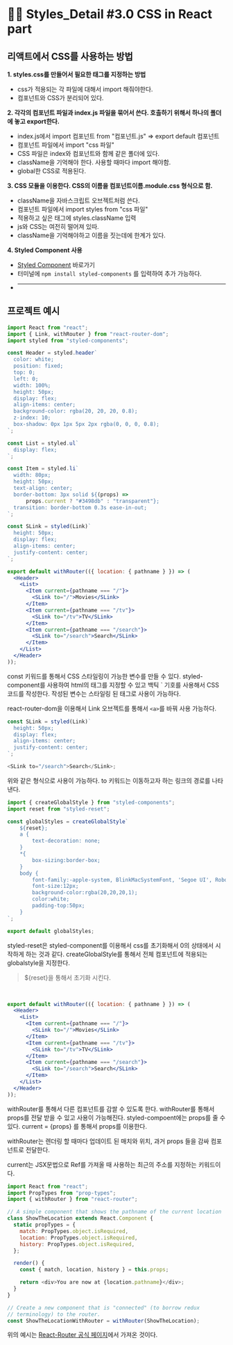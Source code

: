 # 🙇‍♂️ **Styles_Detail** #3.0 CSS in React part

## 리액트에서 CSS를 사용하는 방법

**1. styles.css를 만들어서 필요한 태그를 지정하는 방법**

- css가 적용되는 각 파일에 대해서 import 해줘야한다.
- 컴포넌트와 CSS가 분리되어 있다.

**2. 각각의 컴포넌트 파일과 index.js 파일을 묶어서 쓴다. 호출하기 위해서 하나의 폴더에 놓고 export한다.**

- index.js에서 import 컴포넌트 from "컴포넌트.js" => export default 컴포넌트
- 컴포넌트 파일에서 import "css 파일"
- CSS 파일은 index와 컴포넌트와 함께 같은 폴더에 있다.
- className을 기억해야 한다. 사용할 때마다 import 해야함.
- global한 CSS로 적용된다.

**3. CSS 모듈을 이용한다. CSS의 이름을 컴포넌트이름.module.css 형식으로 함.**

- className을 자바스크립트 오브젝트처럼 쓴다.
- 컴포넌트 파일에서 import styles from "css 파일"
- 적용하고 싶은 태그에 styles.className 입력
- js와 CSS는 여전히 떨어져 있따.
- className을 기억해야하고 이름을 짓는데에 한계가 있다.

**4. Styled Component 사용**

- [Styled Component](https://github.com/styled-components/styled-components) 바로가기
- 터미널에 `npm install styled-components` 를 입력하여 추가 가능하다.
- ***

## 프로젝트 예시

```jsx
import React from "react";
import { Link, withRouter } from "react-router-dom";
import styled from "styled-components";

const Header = styled.header`
  color: white;
  position: fixed;
  top: 0;
  left: 0;
  width: 100%;
  height: 50px;
  display: flex;
  align-items: center;
  background-color: rgba(20, 20, 20, 0.8);
  z-index: 10;
  box-shadow: 0px 1px 5px 2px rgba(0, 0, 0, 0.8);
`;

const List = styled.ul`
  display: flex;
`;

const Item = styled.li`
  width: 80px;
  height: 50px;
  text-align: center;
  border-bottom: 3px solid ${(props) =>
      props.current ? "#3498db" : "transparent"};
  transition: border-bottom 0.3s ease-in-out;
`;

const SLink = styled(Link)`
  height: 50px;
  display: flex;
  align-items: center;
  justify-content: center;
`;

export default withRouter(({ location: { pathname } }) => (
  <Header>
    <List>
      <Item current={pathname === "/"}>
        <SLink to="/">Movies</SLink>
      </Item>
      <Item current={pathname === "/tv"}>
        <SLink to="/tv">TV</SLink>
      </Item>
      <Item current={pathname === "/search"}>
        <SLink to="/search">Search</SLink>
      </Item>
    </List>
  </Header>
));
```

const 키워드를 통해서 CSS 스타일링이 가능한 변수를 만들 수 있다. styled-component를 사용하여 html의 태그를 지정할 수 있고 백틱 ` 기호를 사용해서 CSS 코드를 작성한다. 작성된 변수는 스타일링 된 태그로 사용이 가능하다.

react-router-dom을 이용해서 Link 오브젝트를 통해서 `<a>`를 바꿔 사용 가능하다.

```js
const SLink = styled(Link)`
  height: 50px;
  display: flex;
  align-items: center;
  justify-content: center;
`;

<SLink to="/search">Search</SLink>;
```

위와 같은 형식으로 사용이 가능하다. to 키워드는 이동하고자 하는 링크의 경로를 나타낸다.

```jsx
import { createGlobalStyle } from "styled-components";
import reset from "styled-reset";

const globalStyles = createGlobalStyle`
    ${reset};
    a {
        text-decoration: none;
    }
    *{
        box-sizing:border-box;
    }
    body {
        font-family:-apple-system, BlinkMacSystemFont, 'Segoe UI', Roboto, Oxygen, Ubuntu, Cantarell, 'Open Sans', 'Helvetica Neue', sans-serif;
        font-size:12px;
        background-color:rgba(20,20,20,1);
        color:white;
        padding-top:50px;
    }
`;

export default globalStyles;
```

styled-reset은 styled-component를 이용해서 css를 초기화해서 0의 상태에서 시작하게 하는 것과 같다. createGlobalStyle를 통해서 전체 컴포넌트에 적용되는 globalstyle을 지정한다.

> ${reset}을 통해서 초기화 시킨다.

<br/>

```jsx
export default withRouter(({ location: { pathname } }) => (
  <Header>
    <List>
      <Item current={pathname === "/"}>
        <SLink to="/">Movies</SLink>
      </Item>
      <Item current={pathname === "/tv"}>
        <SLink to="/tv">TV</SLink>
      </Item>
      <Item current={pathname === "/search"}>
        <SLink to="/search">Search</SLink>
      </Item>
    </List>
  </Header>
));
```

withRouter를 통해서 다른 컴포넌트를 감쌀 수 있도록 한다. withRouter를 통해서 props를 전달 받을 수 있고 사용이 가능해진다. styled-compoent에는 props를 줄 수 있다. current = {props} 를 통해서 props를 이용한다.

withRouter는 렌더링 할 때마다 업데이트 된 매치와 위치, 과거 props 들을 감싸 컴포넌트로 전달한다.

current는 JSX문법으로 Ref를 가져올 때 사용하는 최근의 주소를 지정하는 키워드이다.

```js
import React from "react";
import PropTypes from "prop-types";
import { withRouter } from "react-router";

// A simple component that shows the pathname of the current location
class ShowTheLocation extends React.Component {
  static propTypes = {
    match: PropTypes.object.isRequired,
    location: PropTypes.object.isRequired,
    history: PropTypes.object.isRequired,
  };

  render() {
    const { match, location, history } = this.props;

    return <div>You are now at {location.pathname}</div>;
  }
}

// Create a new component that is "connected" (to borrow redux
// terminology) to the router.
const ShowTheLocationWithRouter = withRouter(ShowTheLocation);
```

위의 예시는 [React-Router 공식 페이지](https://reactrouter.com/web/api/withRouter)에서 가져온 것이다.
